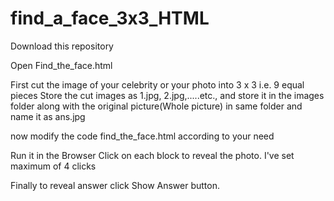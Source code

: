 # find_a_face_3x3_HTML

Download this repository

Open Find_the_face.html

First cut the image of your celebrity or your photo into 3 x 3 i.e. 9 equal pieces
Store the cut images as 1.jpg, 2.jpg,.....etc.,
and store it in the images folder along with the original picture(Whole picture) in same folder and name it as ans.jpg

now modify the code find_the_face.html according to your need

Run it in the Browser
Click on each block to reveal the photo. I've set maximum of 4 clicks

Finally to reveal answer click Show Answer button.
